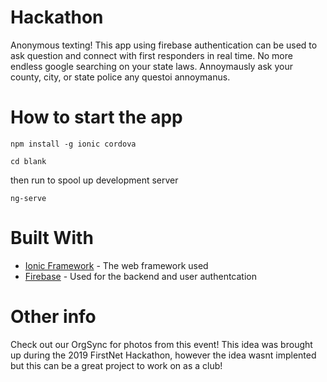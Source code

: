 # Hackathon
Anonymous texting! This app using firebase authentication can be used to ask question and connect with first responders in real time. No more endless google searching on your state laws. Annoymausly ask your county, city, or state police any questoi annoymanus. 

# How to start the app
```
npm install -g ionic cordova
```

```
cd blank
```

then run to spool up development server
```
ng-serve
```

# Built With
* [Ionic Framework](https://ionicframework.com/docs) - The web framework used
* [Firebase](https://firebase.google.com/) - Used for the backend and user authentcation

# Other info
Check out our OrgSync for photos from this event! This idea was brought up during the 2019 FirstNet Hackathon, however the idea wasnt implented but this can be a great project to work on as a club!
